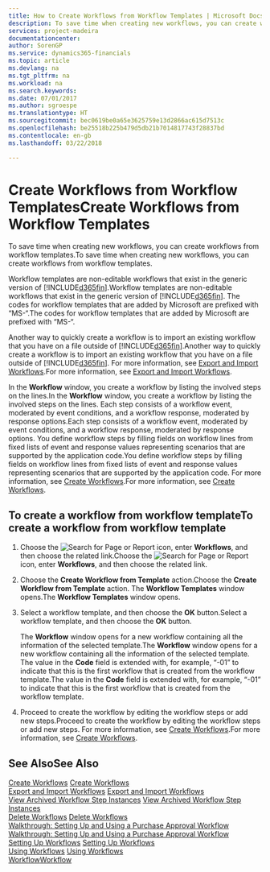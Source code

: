 ```yaml
---
title: How to Create Workflows from Workflow Templates | Microsoft Docs
description: To save time when creating new workflows, you can create workflows from workflow templates.
services: project-madeira
documentationcenter: 
author: SorenGP
ms.service: dynamics365-financials
ms.topic: article
ms.devlang: na
ms.tgt_pltfrm: na
ms.workload: na
ms.search.keywords: 
ms.date: 07/01/2017
ms.author: sgroespe
ms.translationtype: HT
ms.sourcegitcommit: bec0619be0a65e3625759e13d2866ac615d7513c
ms.openlocfilehash: be25518b225b479d5db21b7014817743f28837bd
ms.contentlocale: en-gb
ms.lasthandoff: 03/22/2018

---
```

# <a name="create-workflows-from-workflow-templates"></a><span data-ttu-id="5d662-103">Create Workflows from Workflow Templates</span><span class="sxs-lookup"><span data-stu-id="5d662-103">Create Workflows from Workflow Templates</span></span>
<span data-ttu-id="5d662-104">To save time when creating new workflows, you can create workflows from workflow templates.</span><span class="sxs-lookup"><span data-stu-id="5d662-104">To save time when creating new workflows, you can create workflows from workflow templates.</span></span>  

 <span data-ttu-id="5d662-105">Workflow templates are non-editable workflows that exist in the generic version of [!INCLUDE[d365fin](includes/d365fin_md.md)].</span><span class="sxs-lookup"><span data-stu-id="5d662-105">Workflow templates are non-editable workflows that exist in the generic version of [!INCLUDE[d365fin](includes/d365fin_md.md)].</span></span> <span data-ttu-id="5d662-106">The codes for workflow templates that are added by Microsoft are prefixed with “MS-“.</span><span class="sxs-lookup"><span data-stu-id="5d662-106">The codes for workflow templates that are added by Microsoft are prefixed with “MS-“.</span></span>  

 <span data-ttu-id="5d662-107">Another way to quickly create a workflow is to import an existing workflow that you have on a file outside of [!INCLUDE[d365fin](includes/d365fin_md.md)].</span><span class="sxs-lookup"><span data-stu-id="5d662-107">Another way to quickly create a workflow is to import an existing workflow that you have on a file outside of [!INCLUDE[d365fin](includes/d365fin_md.md)].</span></span> <span data-ttu-id="5d662-108">For more information, see [Export and Import Workflows](across-how-to-export-and-import-workflows.md).</span><span class="sxs-lookup"><span data-stu-id="5d662-108">For more information, see [Export and Import Workflows](across-how-to-export-and-import-workflows.md).</span></span>  

<span data-ttu-id="5d662-109">In the **Workflow** window, you create a workflow by listing the involved steps on the lines.</span><span class="sxs-lookup"><span data-stu-id="5d662-109">In the **Workflow** window, you create a workflow by listing the involved steps on the lines.</span></span> <span data-ttu-id="5d662-110">Each step consists of a workflow event, moderated by event conditions, and a workflow response, moderated by response options.</span><span class="sxs-lookup"><span data-stu-id="5d662-110">Each step consists of a workflow event, moderated by event conditions, and a workflow response, moderated by response options.</span></span> <span data-ttu-id="5d662-111">You define workflow steps by filling fields on workflow lines from fixed lists of event and response values representing scenarios that are supported by the application code.</span><span class="sxs-lookup"><span data-stu-id="5d662-111">You define workflow steps by filling fields on workflow lines from fixed lists of event and response values representing scenarios that are supported by the application code.</span></span> <span data-ttu-id="5d662-112">For more information, see [Create Workflows](across-how-to-create-workflows.md).</span><span class="sxs-lookup"><span data-stu-id="5d662-112">For more information, see [Create Workflows](across-how-to-create-workflows.md).</span></span>  

## <a name="to-create-a-workflow-from-workflow-template"></a><span data-ttu-id="5d662-113">To create a workflow from workflow template</span><span class="sxs-lookup"><span data-stu-id="5d662-113">To create a workflow from workflow template</span></span>  
1.  <span data-ttu-id="5d662-114">Choose the ![Search for Page or Report](media/ui-search/search_small.png "Search for Page or Report icon") icon, enter **Workflows**, and then choose the related link.</span><span class="sxs-lookup"><span data-stu-id="5d662-114">Choose the ![Search for Page or Report](media/ui-search/search_small.png "Search for Page or Report icon") icon, enter **Workflows**, and then choose the related link.</span></span>  
2.  <span data-ttu-id="5d662-115">Choose the **Create Workflow from Template** action.</span><span class="sxs-lookup"><span data-stu-id="5d662-115">Choose the **Create Workflow from Template** action.</span></span> <span data-ttu-id="5d662-116">The **Workflow Templates** window opens.</span><span class="sxs-lookup"><span data-stu-id="5d662-116">The **Workflow Templates** window opens.</span></span>  
3.  <span data-ttu-id="5d662-117">Select a workflow template, and then choose the **OK** button.</span><span class="sxs-lookup"><span data-stu-id="5d662-117">Select a workflow template, and then choose the **OK** button.</span></span>  

     <span data-ttu-id="5d662-118">The **Workflow** window opens for a new workflow containing all the information of the selected template.</span><span class="sxs-lookup"><span data-stu-id="5d662-118">The **Workflow** window opens for a new workflow containing all the information of the selected template.</span></span> <span data-ttu-id="5d662-119">The value in the **Code** field is extended with, for example, “-01” to indicate that this is the first workflow that is created from the workflow template.</span><span class="sxs-lookup"><span data-stu-id="5d662-119">The value in the **Code** field is extended with, for example, “-01” to indicate that this is the first workflow that is created from the workflow template.</span></span>  
4.  <span data-ttu-id="5d662-120">Proceed to create the workflow by editing the workflow steps or add new steps.</span><span class="sxs-lookup"><span data-stu-id="5d662-120">Proceed to create the workflow by editing the workflow steps or add new steps.</span></span> <span data-ttu-id="5d662-121">For more information, see [Create Workflows](across-how-to-create-workflows.md).</span><span class="sxs-lookup"><span data-stu-id="5d662-121">For more information, see [Create Workflows](across-how-to-create-workflows.md).</span></span>  

## <a name="see-also"></a><span data-ttu-id="5d662-122">See Also</span><span class="sxs-lookup"><span data-stu-id="5d662-122">See Also</span></span>  
 <span data-ttu-id="5d662-123">[Create Workflows](across-how-to-create-workflows.md) </span><span class="sxs-lookup"><span data-stu-id="5d662-123">[Create Workflows](across-how-to-create-workflows.md) </span></span>  
 <span data-ttu-id="5d662-124">[Export and Import Workflows](across-how-to-export-and-import-workflows.md) </span><span class="sxs-lookup"><span data-stu-id="5d662-124">[Export and Import Workflows](across-how-to-export-and-import-workflows.md) </span></span>  
 <span data-ttu-id="5d662-125">[View Archived Workflow Step Instances](across-how-to-view-archived-workflow-step-instances.md) </span><span class="sxs-lookup"><span data-stu-id="5d662-125">[View Archived Workflow Step Instances](across-how-to-view-archived-workflow-step-instances.md) </span></span>  
 <span data-ttu-id="5d662-126">[Delete Workflows](across-how-to-delete-workflows.md) </span><span class="sxs-lookup"><span data-stu-id="5d662-126">[Delete Workflows](across-how-to-delete-workflows.md) </span></span>  
 <span data-ttu-id="5d662-127">[Walkthrough: Setting Up and Using a Purchase Approval Workflow](walkthrough-setting-up-and-using-a-purchase-approval-workflow.md) </span><span class="sxs-lookup"><span data-stu-id="5d662-127">[Walkthrough: Setting Up and Using a Purchase Approval Workflow](walkthrough-setting-up-and-using-a-purchase-approval-workflow.md) </span></span>  
 <span data-ttu-id="5d662-128">[Setting Up Workflows](across-set-up-workflows.md) </span><span class="sxs-lookup"><span data-stu-id="5d662-128">[Setting Up Workflows](across-set-up-workflows.md) </span></span>  
 <span data-ttu-id="5d662-129">[Using Workflows](across-use-workflows.md) </span><span class="sxs-lookup"><span data-stu-id="5d662-129">[Using Workflows](across-use-workflows.md) </span></span>  
 [<span data-ttu-id="5d662-130">Workflow</span><span class="sxs-lookup"><span data-stu-id="5d662-130">Workflow</span></span>](across-workflow.md)   

